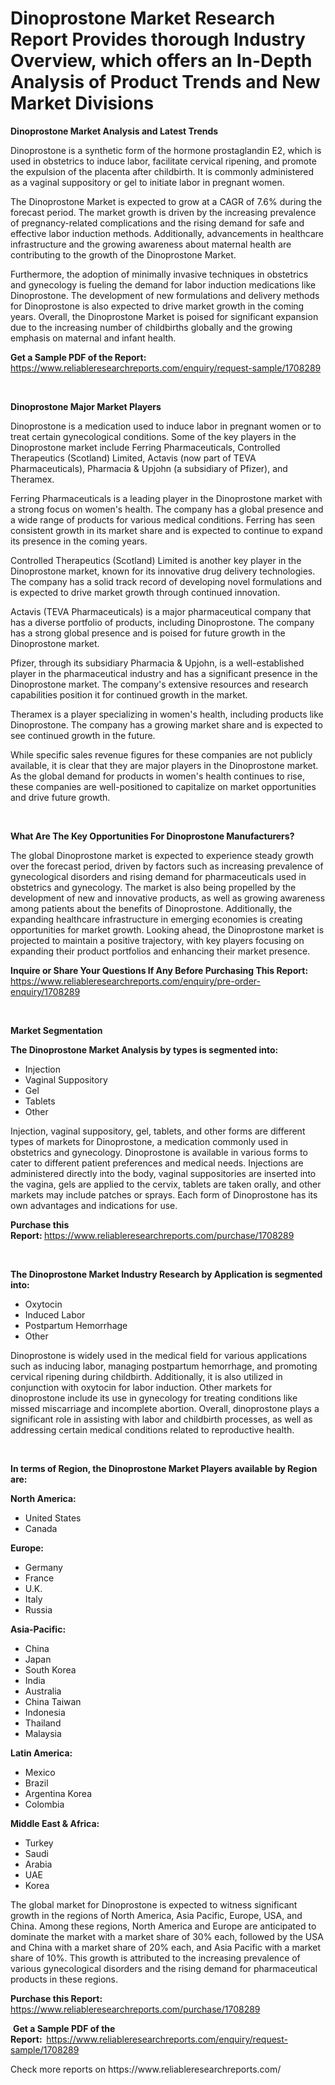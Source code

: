 <p><h1>Dinoprostone Market Research Report Provides thorough Industry Overview, which offers an In-Depth Analysis of Product Trends and New Market Divisions</h1></p><p><strong>Dinoprostone Market Analysis and Latest Trends</strong></p>
<p><p>Dinoprostone is a synthetic form of the hormone prostaglandin E2, which is used in obstetrics to induce labor, facilitate cervical ripening, and promote the expulsion of the placenta after childbirth. It is commonly administered as a vaginal suppository or gel to initiate labor in pregnant women.</p><p>The Dinoprostone Market is expected to grow at a CAGR of 7.6% during the forecast period. The market growth is driven by the increasing prevalence of pregnancy-related complications and the rising demand for safe and effective labor induction methods. Additionally, advancements in healthcare infrastructure and the growing awareness about maternal health are contributing to the growth of the Dinoprostone Market.</p><p>Furthermore, the adoption of minimally invasive techniques in obstetrics and gynecology is fueling the demand for labor induction medications like Dinoprostone. The development of new formulations and delivery methods for Dinoprostone is also expected to drive market growth in the coming years. Overall, the Dinoprostone Market is poised for significant expansion due to the increasing number of childbirths globally and the growing emphasis on maternal and infant health.</p></p>
<p><strong>Get a Sample PDF of the Report:&nbsp;</strong> <a href="https://www.reliableresearchreports.com/enquiry/request-sample/1708289">https://www.reliableresearchreports.com/enquiry/request-sample/1708289</a></p>
<p>&nbsp;</p>
<p><strong>Dinoprostone Major Market Players</strong></p>
<p><p>Dinoprostone is a medication used to induce labor in pregnant women or to treat certain gynecological conditions. Some of the key players in the Dinoprostone market include Ferring Pharmaceuticals, Controlled Therapeutics (Scotland) Limited, Actavis (now part of TEVA Pharmaceuticals), Pharmacia & Upjohn (a subsidiary of Pfizer), and Theramex.</p><p>Ferring Pharmaceuticals is a leading player in the Dinoprostone market with a strong focus on women's health. The company has a global presence and a wide range of products for various medical conditions. Ferring has seen consistent growth in its market share and is expected to continue to expand its presence in the coming years.</p><p>Controlled Therapeutics (Scotland) Limited is another key player in the Dinoprostone market, known for its innovative drug delivery technologies. The company has a solid track record of developing novel formulations and is expected to drive market growth through continued innovation.</p><p>Actavis (TEVA Pharmaceuticals) is a major pharmaceutical company that has a diverse portfolio of products, including Dinoprostone. The company has a strong global presence and is poised for future growth in the Dinoprostone market.</p><p>Pfizer, through its subsidiary Pharmacia & Upjohn, is a well-established player in the pharmaceutical industry and has a significant presence in the Dinoprostone market. The company's extensive resources and research capabilities position it for continued growth in the market.</p><p>Theramex is a player specializing in women's health, including products like Dinoprostone. The company has a growing market share and is expected to see continued growth in the future.</p><p>While specific sales revenue figures for these companies are not publicly available, it is clear that they are major players in the Dinoprostone market. As the global demand for products in women's health continues to rise, these companies are well-positioned to capitalize on market opportunities and drive future growth.</p></p>
<p>&nbsp;</p>
<p><strong>What Are The Key Opportunities For Dinoprostone Manufacturers?</strong></p>
<p><p>The global Dinoprostone market is expected to experience steady growth over the forecast period, driven by factors such as increasing prevalence of gynecological disorders and rising demand for pharmaceuticals used in obstetrics and gynecology. The market is also being propelled by the development of new and innovative products, as well as growing awareness among patients about the benefits of Dinoprostone. Additionally, the expanding healthcare infrastructure in emerging economies is creating opportunities for market growth. Looking ahead, the Dinoprostone market is projected to maintain a positive trajectory, with key players focusing on expanding their product portfolios and enhancing their market presence.</p></p>
<p><strong>Inquire or Share Your Questions If Any Before Purchasing This Report:</strong> <a href="https://www.reliableresearchreports.com/enquiry/pre-order-enquiry/1708289">https://www.reliableresearchreports.com/enquiry/pre-order-enquiry/1708289</a></p>
<p>&nbsp;</p>
<p><strong>Market Segmentation</strong></p>
<p><strong>The Dinoprostone Market Analysis by types is segmented into:</strong></p>
<p><ul><li>Injection</li><li>Vaginal Suppository</li><li>Gel</li><li>Tablets</li><li>Other</li></ul></p>
<p><p>Injection, vaginal suppository, gel, tablets, and other forms are different types of markets for Dinoprostone, a medication commonly used in obstetrics and gynecology. Dinoprostone is available in various forms to cater to different patient preferences and medical needs. Injections are administered directly into the body, vaginal suppositories are inserted into the vagina, gels are applied to the cervix, tablets are taken orally, and other markets may include patches or sprays. Each form of Dinoprostone has its own advantages and indications for use.</p></p>
<p><strong>Purchase this Report:&nbsp;</strong><a href="https://www.reliableresearchreports.com/purchase/1708289">https://www.reliableresearchreports.com/purchase/1708289</a></p>
<p>&nbsp;</p>
<p><strong>The Dinoprostone Market Industry Research by Application is segmented into:</strong></p>
<p><ul><li>Oxytocin</li><li>Induced Labor</li><li>Postpartum Hemorrhage</li><li>Other</li></ul></p>
<p><p>Dinoprostone is widely used in the medical field for various applications such as inducing labor, managing postpartum hemorrhage, and promoting cervical ripening during childbirth. Additionally, it is also utilized in conjunction with oxytocin for labor induction. Other markets for dinoprostone include its use in gynecology for treating conditions like missed miscarriage and incomplete abortion. Overall, dinoprostone plays a significant role in assisting with labor and childbirth processes, as well as addressing certain medical conditions related to reproductive health.</p></p>
<p>&nbsp;</p>
<p><strong>In terms of Region, the Dinoprostone Market Players available by Region are:</strong></p>
<p>
    <p> <strong> North America: </strong>
        <ul>
            <li>United States</li>
            <li>Canada</li>
        </ul>
        </p> 
    <p> <strong> Europe: </strong>
        <ul>
            <li>Germany</li>
            <li>France</li>
            <li>U.K.</li>
            <li>Italy</li>
            <li>Russia</li>
        </ul>
        </p> 
    <p> <strong> Asia-Pacific: </strong>
        <ul>
            <li>China</li>
            <li>Japan</li>
            <li>South Korea</li>
            <li>India</li>
            <li>Australia</li>
            <li>China Taiwan</li>
            <li>Indonesia</li>
            <li>Thailand</li>
            <li>Malaysia</li>
        </ul>
        </p> 
    <p> <strong> Latin America: </strong>
        <ul>
            <li>Mexico</li>
            <li>Brazil</li>
            <li>Argentina Korea</li>
            <li>Colombia</li>
        </ul>
        </p> 
    <p> <strong> Middle East & Africa: </strong>
        <ul>
            <li>Turkey</li>
            <li>Saudi</li>
            <li>Arabia</li>
            <li>UAE</li>
            <li>Korea</li>
        </ul>
    </p>
    </p>
<p><p>The global market for Dinoprostone is expected to witness significant growth in the regions of North America, Asia Pacific, Europe, USA, and China. Among these regions, North America and Europe are anticipated to dominate the market with a market share of 30% each, followed by the USA and China with a market share of 20% each, and Asia Pacific with a market share of 10%. This growth is attributed to the increasing prevalence of various gynecological disorders and the rising demand for pharmaceutical products in these regions.</p></p>
<p><strong>Purchase this Report: </strong><a href="https://www.reliableresearchreports.com/purchase/1708289">https://www.reliableresearchreports.com/purchase/1708289</a></p>
<p>&nbsp;<strong>Get a Sample PDF of the Report:&nbsp;&nbsp;</strong><a href="https://www.reliableresearchreports.com/enquiry/request-sample/1708289">https://www.reliableresearchreports.com/enquiry/request-sample/1708289</a></p>
<p><strong></strong></p>
<p>Check more reports on https://www.reliableresearchreports.com/</p>